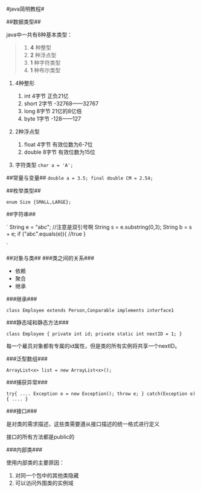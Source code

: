 #java简明教程#

##数据类型##

java中一共有8种基本类型：  
>1. **4** 种整型  
>2. **2** 种浮点型  
>3. **1** 种字符类型  
>4. **1** 种布尔类型  


1. 4种整形
    1. int  4字节   正负21亿
    2. short    2字节   -32768——32767
    3. long 8字节   21亿的8亿倍
    4. byte 1字节   -128——127

2. 2种浮点型
    1. float 4字节 有效位数为6-7位
    2. double 8字节 有效位数为15位

3. 字符类型
`
char a = 'A';
`
        
##常量与变量##
`
double a = 3.5;
final double CM = 2.54;
`

##枚举类型##

`
enum Size {SMALL,LARGE};
`

##字符串##

`
String e = "abc"; //注意是双引号啊
String s = e.substring(0,3);
String b = s + e;
if ("abc".equals(e)){
    //true
}

`

##对象与类##
###类之间的关系###
* 依赖
* 聚合
* 继承


###继承###


`
class Employee extends Person,Conparable implements interface1
`


###静态域和静态方法###

`
class Employee
{
    private int id;
    private static int nextID = 1;
}
`

每一个雇员对象都有专属的id属性，但是类的所有实例将共享一个nextID。

###泛型数组###

`
ArrayList<x> list = new ArrayList<x>();
`

###捕获异常###

`
try{
    ....
    Exception e = new Exception();
    throw e;
}
catch(Exception e){
    ....
}
`


###接口###

是对类的需求描述，这些类需要遵从接口描述的统一格式进行定义  

接口的所有方法都是public的



###内部类###

使用内部类的主要原因：
1. 对同一个包中的其他类隐藏
2. 可以访问外围类的实例域
